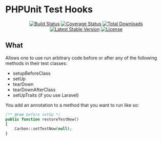 # PHPUnit Test Hooks

<p align="center">
<a href="https://travis-ci.org/thecrypticace/hooks"><img src="https://travis-ci.org/thecrypticace/hooks.svg" alt="Build Status"></a>
<a href="https://codecov.io/github/thecrypticace/hooks?branch=master"><img src="https://img.shields.io/codecov/c/github/thecrypticace/hooks/master.svg" alt="Coverage Status"></a>
<a href="https://packagist.org/packages/thecrypticace/hooks"><img src="https://poser.pugx.org/thecrypticace/hooks/d/total.svg" alt="Total Downloads"></a>
<a href="https://packagist.org/packages/thecrypticace/hooks"><img src="https://poser.pugx.org/thecrypticace/hooks/v/stable.svg" alt="Latest Stable Version"></a>
<a href="https://packagist.org/packages/thecrypticace/hooks"><img src="https://poser.pugx.org/thecrypticace/hooks/license.svg" alt="License"></a>
</p>

## What

Allows one to use run arbitrary code before or after any of the following methods in their test classes:
- setupBeforeClass
- setUp
- tearDown
- tearDownAfterClass
- setUpTraits (if you use Laravel)

You add an annotation to a method that you want to run like so:

```php
/** @run before setUp */
public function restoreTestNow()
{
    Carbon::setTestNow(null);
}
```
